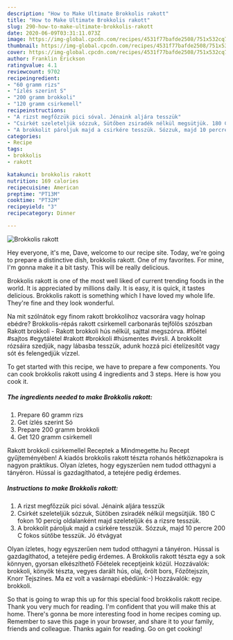 ```yaml
---
description: "How to Make Ultimate Brokkolis rakott"
title: "How to Make Ultimate Brokkolis rakott"
slug: 290-how-to-make-ultimate-brokkolis-rakott
date: 2020-06-09T03:31:11.073Z
image: https://img-global.cpcdn.com/recipes/4531f77bafde2508/751x532cq70/brokkolis-rakott-recept-foto.jpg
thumbnail: https://img-global.cpcdn.com/recipes/4531f77bafde2508/751x532cq70/brokkolis-rakott-recept-foto.jpg
cover: https://img-global.cpcdn.com/recipes/4531f77bafde2508/751x532cq70/brokkolis-rakott-recept-foto.jpg
author: Franklin Erickson
ratingvalue: 4.1
reviewcount: 9702
recipeingredient:
- "60 gramm rizs"
- "ízlés szerint S"
- "200 gramm brokkoli"
- "120 gramm csirkemell"
recipeinstructions:
- "A rizst megfőzzük pici sóval. Jénaink aljára tesszük"
- "Csirkét szeleteljük sózzuk, Sütőben zsiradék nélkül megsütjük. 180 C fokon 10 percig oldalanként majd szeleteljük és a rizsre tesszük."
- "A brokkolit pároljuk majd a csirkére tesszük. Sózzuk, majd 10 percre 200 C fokos sütőbe tesszük. Jó étvágyat"
categories:
- Recipe
tags:
- brokkolis
- rakott

katakunci: brokkolis rakott 
nutrition: 169 calories
recipecuisine: American
preptime: "PT13M"
cooktime: "PT32M"
recipeyield: "3"
recipecategory: Dinner

---
```



![Brokkolis rakott](https://img-global.cpcdn.com/recipes/4531f77bafde2508/751x532cq70/brokkolis-rakott-recept-foto.jpg)

Hey everyone, it's me, Dave, welcome to our recipe site. Today, we're going to prepare a distinctive dish, brokkolis rakott. One of my favorites. For mine, I'm gonna make it a bit tasty. This will be really delicious.

Brokkolis rakott is one of the most well liked of current trending foods in the world. It is appreciated by millions daily. It is easy, it is quick, it tastes delicious. Brokkolis rakott is something which I have loved my whole life. They're fine and they look wonderful.

Na mit szólnátok egy finom rakott brokkolihoz vacsorára vagy holnap ebédre? Brokkolis-répás rakott csirkemell carbonarás tejfölös szószban Rakott brokkoli - Rakott brokkoli hús nélkül, sajttal megszórva. #főétel #sajtos #egytálétel #rakott #brokkoli #húsmentes #virsli. A brokkolit rózsáira szedjük, nagy lábasba tesszük, adunk hozzá pici ételízesítőt vagy sót és felengedjük vízzel.


To get started with this recipe, we have to prepare a few components. You can cook brokkolis rakott using 4 ingredients and 3 steps. Here is how you cook it.

<!--inarticleads1-->

##### The ingredients needed to make Brokkolis rakott:

1. Prepare 60 gramm rizs
1. Get ízlés szerint Só
1. Prepare 200 gramm brokkoli
1. Get 120 gramm csirkemell


Rakott brokkoli csirkemellel Receptek a Mindmegette.hu Recept gyűjteményében! A kiadós brokkolis rakott tészta rohanós hétköznapokra is nagyon praktikus. Olyan ízletes, hogy egyszerűen nem tudod otthagyni a tányéron. Hússal is gazdagíthatod, a tetejére pedig érdemes. 

<!--inarticleads2-->

##### Instructions to make Brokkolis rakott:

1. A rizst megfőzzük pici sóval. Jénaink aljára tesszük
1. Csirkét szeleteljük sózzuk, Sütőben zsiradék nélkül megsütjük. 180 C fokon 10 percig oldalanként majd szeleteljük és a rizsre tesszük.
1. A brokkolit pároljuk majd a csirkére tesszük. Sózzuk, majd 10 percre 200 C fokos sütőbe tesszük. Jó étvágyat


Olyan ízletes, hogy egyszerűen nem tudod otthagyni a tányéron. Hússal is gazdagíthatod, a tetejére pedig érdemes. A Brokkolis rakott tészta egy a sok könnyen, gyorsan elkészíthető Főételek receptjeink közül. Hozzávalók: brokkoli, könyök tészta, vegyes darált hús, olaj, őrölt bors, Főzőtejszín, Knorr Tejszínes. Ma ez volt a vasárnapi ebédünk:-) Hozzávalók: egy brokkoli. 

So that is going to wrap this up for this special food brokkolis rakott recipe. Thank you very much for reading. I'm confident that you will make this at home. There's gonna be more interesting food in home recipes coming up. Remember to save this page in your browser, and share it to your family, friends and colleague. Thanks again for reading. Go on get cooking!
